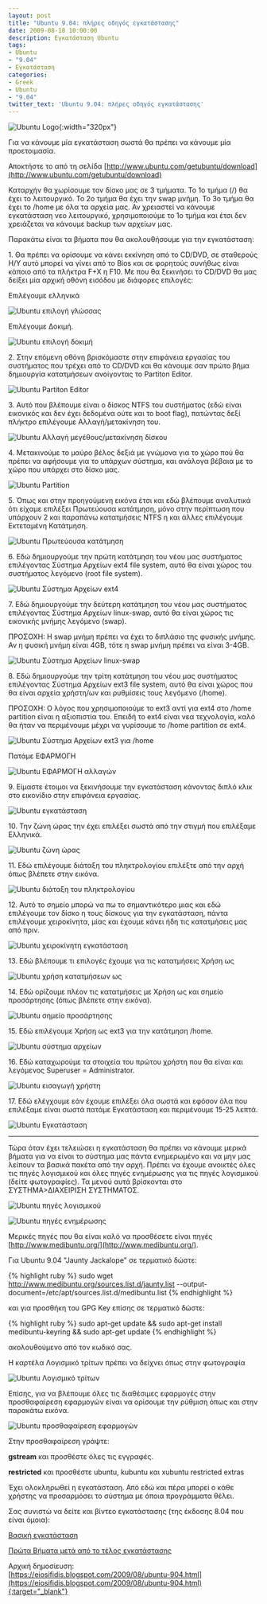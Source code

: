 ```yaml
---
layout: post
title: "Ubuntu 9.04: πλήρες οδηγός εγκατάστασης"
date: 2009-08-18 10:00:00
description: Εγκατάσταση Ubuntu
tags:
- Ubuntu
- "9.04"
- Εγκατάσταση
categories:
- Greek
- Ubuntu
- "9.04"
twitter_text: 'Ubuntu 9.04: πλήρες οδηγός εγκατάστασης'
---
```


![Ubuntu Logo](/post_images/ubuntu/Ubuntu-Logo.png "Ubuntu Logo"){:width="320px"}

Για να κάνουμε μία εγκατάσταση σωστά θα πρέπει να κάνουμε μία προετοιμασία.

Αποκτήστε το από τη σελίδα [http://www.ubuntu.com/getubuntu/download](http://www.ubuntu.com/getubuntu/download)

Καταρχήν θα χωρίσουμε τον δίσκο μας σε 3 τμήματα. Το 1ο τμήμα (/) θα έχει το λειτουργικό. Το 2ο τμήμα θα έχει την swap μνήμη. Το 3ο τμήμα θα έχει το /home με όλα τα αρχεία μας. Αν χρειαστεί να κάνουμε εγκατάσταση νεο λειτουργικό, χρησιμοποιούμε το 1ο τμήμα και έτσι δεν χρειάζεται να κάνουμε backup των αρχείων μας.

Παρακάτω είναι τα βήματα που θα ακολουθήσουμε για την εγκατάσταση:

1\. Θα πρέπει να ορίσουμε να κάνει εκκίνηση από το CD/DVD, σε σταθερούς Η/Υ αυτό μπορεί να γίνει από το Bios και σε φορητούς συνήθως είναι κάποιο από τα πλήκτρα F+X η F10. Με που θα ξεκινήσει το CD/DVD θα μας δείξει μία αρχική οθόνη εισόδου με διάφορες επιλογές:

Επιλέγουμε ελληνικά

![Ubuntu επιλογή γλώσσας](/post_images/ubuntu/904/1.jpg "Ubuntu επιλογή γλώσσας")


Επιλέγουμε Δοκιμή.

![Ubuntu επιλογή δοκιμή](/post_images/ubuntu/904/2.jpg "Ubuntu επιλογή δοκιμή")
 

2\. Στην επόμενη οθόνη βρισκόμαστε στην επιφάνεια εργασίας του συστήματος που τρέχει από το CD/DVD και θα κάνουμε σαν πρώτο βήμα δημιουργία κατατμήσεων ανοίγοντας το Partiton Editor.

![Ubuntu Partiton Editor](/post_images/ubuntu/904/3.jpg "Ubuntu Partiton Editor")

3\. Αυτό που βλέπουμε είναι ο δίσκος NTFS του συστήματος (εδώ είναι εικονικός και δεν έχει δεδομένα ούτε και το boot flag), πατώντας δεξί πλήκτρο επιλέγουμε Αλλαγή/μετακίνηση του.

![Ubuntu Αλλαγή μεγέθους/μετακίνηση δίσκου](/post_images/ubuntu/904/4.jpg "Ubuntu Αλλαγή μεγέθους/μετακίνηση δίσκου")

4\. Μετακινούμε το μαύρο βέλος δεξιά με γνώμονα για το χώρο πού θα πρέπει να αφήσουμε για το υπάρχων σύστημα, και ανάλογα βέβαια με το χώρο που υπάρχει στο δίσκο μας.

![Ubuntu Partition](/post_images/ubuntu/904/5.jpg "Ubuntu Partition")

5\. Όπως και στην προηγούμενη εικόνα έτσι και εδώ βλέπουμε αναλυτικά ότι είχαμε επιλέξει Πρωτεύουσα κατάτμηση, μόνο στην περίπτωση που υπάρχουν 2 και παραπάνω κατατμήσεις NTFS η και άλλες επιλέγουμε Εκτεταμένη Κατάτμηση.

![Ubuntu Πρωτεύουσα κατάτμηση](/post_images/ubuntu/904/6.jpg "Ubuntu Πρωτεύουσα κατάτμηση")

6\. Εδώ δημιουργούμε την πρώτη κατάτμηση του νέου μας συστήματος επιλέγοντας Σύστημα Αρχείων ext4 file system, αυτό θα είναι χώρος του συστήματος λεγόμενο (root file system).

![Ubuntu Σύστημα Αρχείων ext4](/post_images/ubuntu/904/7.jpg "Ubuntu Σύστημα Αρχείων ext4")

7\. Εδώ δημιουργούμε την δεύτερη κατάτμηση του νέου μας συστήματος επιλέγοντας Σύστημα Αρχείων linux-swap, αυτό θα είναι χώρος τις εικονικής μνήμης λεγόμενο (swap).

ΠΡΟΣΟΧΗ: H swap μνήμη πρέπει να έχει το διπλάσιο της φυσικής μνήμης. Αν η φυσική μνήμη είναι 4GB, τότε η swap μνήμη πρέπει να είναι 3-4GB.

![Ubuntu Σύστημα Αρχείων linux-swap](/post_images/ubuntu/904/8.jpg "Ubuntu Σύστημα Αρχείων linux-swap")

8\. Εδώ δημιουργούμε την τρίτη κατάτμηση του νέου μας συστήματος επιλέγοντας Σύστημα Αρχείων ext3 file system, αυτό θα είναι χώρος που θα είναι αρχεία χρήστη/ων και ρυθμίσεις τους λεγόμενο (/home).

ΠΡΟΣΟΧΗ: Ο λόγος που χρησιμοποιούμε το ext3 αντί για ext4 στο /home partition είναι η αξιοπιστία του. Επειδή το ext4 είναι νεα τεχνολογία, καλό θα ήταν να περιμένουμε μέχρι να γυρίσουμε το /home partition σε ext4.

![Ubuntu Σύστημα Αρχείων ext3 για /home](/post_images/ubuntu/904/9.jpg "Ubuntu Σύστημα Αρχείων ext3 για /home")

Πατάμε ΕΦΑΡΜΟΓΗ

![Ubuntu ΕΦΑΡΜΟΓΗ αλλαγών](/post_images/ubuntu/904/10.jpg "Ubuntu ΕΦΑΡΜΟΓΗ αλλαγών")

9\. Είμαστε έτοιμοι να ξεκινήσουμε την εγκατάσταση κάνοντας διπλό κλικ στο εικονίδιο στην επιφάνεια εργασίας.

![Ubuntu εγκατάσταση](/post_images/ubuntu/904/11.jpg "Ubuntu εγκατάσταση")

10\. Την ζώνη ώρας την έχει επιλέξει σωστά από την στιγμή που επιλέξαμε Ελληνικά.

![Ubuntu ζώνη ώρας](/post_images/ubuntu/904/12.jpg "Ubuntu ζώνη ώρας")

11\. Εδώ επιλέγουμε διάταξη του πληκτρολογίου επιλέξτε από την αρχή όπως βλέπετε στην εικόνα.

![Ubuntu διάταξη του πληκτρολογίου](/post_images/ubuntu/904/13.jpg "Ubuntu διάταξη του πληκτρολογίου")

12\. Αυτό το σημείο μπορώ να πω το σημαντικότερο μιας και εδώ επιλέγουμε τον δίσκο η τους δίσκους για την εγκατάσταση, πάντα επιλέγουμε χειροκίνητα, μίας και έχουμε κάνει ήδη τις κατατμήσεις μας από πριν.

![Ubuntu χειροκίνητη εγκατάσταση](/post_images/ubuntu/904/14.jpg "Ubuntu χειροκίνητη εγκατάσταση")

13\. Εδώ βλέπουμε τι επιλογές έχουμε για τις κατατμήσεις Χρήση ως

![Ubuntu χρήση κατατμήσεων ως](/post_images/ubuntu/904/15.jpg "Ubuntu χρήση κατατμήσεων ως")

14\. Εδώ ορίζουμε πλέον τις κατατμήσεις με Χρήση ως και σημείο προσάρτησης (όπως βλέπετε στην εικόνα).

![Ubuntu σημείο προσάρτησης](/post_images/ubuntu/904/16.jpg "Ubuntu σημείο προσάρτησης")

15\. Εδώ επιλέγουμε Χρήση ως ext3 για την κατάτμηση /home.

![Ubuntu σύστημα αρχείων](/post_images/ubuntu/904/17.jpg "Ubuntu σύστημα αρχείων")

16\. Εδώ καταχωρούμε τα στοιχεία του πρώτου χρήστη που θα είναι και λεγόμενος Superuser = Administrator.

![Ubuntu εισαγωγή χρήστη](/post_images/ubuntu/904/18.jpg "Ubuntu εισαγωγή χρήστη")

17\. Εδώ ελέγχουμε εάν έχουμε επιλέξει όλα σωστά και εφόσον όλα που επιλέξαμε είναι σωστά πατάμε Εγκατάσταση και περιμένουμε 15-25 λεπτά.

![Ubuntu Εγκατάσταση](/post_images/ubuntu/904/19.jpg "Ubuntu Εγκατάσταση")

*************************************************************************************************************************************

Τώρα όταν έχει τελειώσει η εγκατάσταση θα πρέπει να κάνουμε μερικά βήματα για να είναι το σύστημα μας πάντα ενημερωμένο και να μην μας λείπουν τα βασικά πακέτα από την αρχή. Πρέπει να έχουμε ανοικτές όλες τις πηγές λογισμικού και όλες πηγές ενημέρωσης για τις πηγές λογισμικού (δείτε φωτογραφίες). Τα μενού αυτά βρίσκονται στο ΣΥΣΤΗΜΑ>ΔΙΑΧΕΙΡΙΣΗ ΣΥΣΤΗΜΑΤΟΣ.

![Ubuntu πηγές λογισμικού](/post_images/ubuntu/904/20.jpg "Ubuntu πηγές λογισμικού")

![Ubuntu πηγές ενημέρωσης](/post_images/ubuntu/904/21.jpg "Ubuntu πηγές ενημέρωσης")

Μερικές πηγές που θα είναι καλό να προσθέσετε είναι πηγές [http://www.medibuntu.org/](http://www.medibuntu.org/).

Για Ubuntu 9.04 "Jaunty Jackalope" σε τερματικό δώστε:

{% highlight ruby %}
sudo wget http://www.medibuntu.org/sources.list.d/jaunty.list --output-document=/etc/apt/sources.list.d/medibuntu.list
{% endhighlight %}

και για προσθήκη του GPG Key επίσης σε τερματικό δώστε:

{% highlight ruby %}
sudo apt-get update && sudo apt-get install medibuntu-keyring && sudo apt-get update
{% endhighlight %}

ακολουθούμενο από τον κωδικό σας.

Η καρτέλα Λογισμικό τρίτων πρέπει να δείχνει όπως στην φωτογραφία

![Ubuntu Λογισμικό τρίτων](/post_images/ubuntu/904/22.jpg "Ubuntu Λογισμικό τρίτων")

Επίσης, για να βλέπουμε όλες τις διαθέσιμες εφαρμογές στην προσθαφαίρεση εφαρμογών είναι να ορίσουμε την ρύθμιση όπως και στην παρακάτω εικόνα.

![Ubuntu προσθαφαίρεση εφαρμογών](/post_images/ubuntu/904/23.jpg "Ubuntu προσθαφαίρεση εφαρμογών")

Στην προσθαφαίρεση γράψτε:

**gstream** και προσθέστε όλες τις εγγραφές.

**restricted** και προσθέστε ubuntu, kubuntu και xubuntu restricted extras

Έχει ολοκληρωθεί η εγκατάσταση. Από εδώ και πέρα μπορεί ο κάθε χρήστης να προσαρμόσει το σύστημα με όποια προγράμματα θέλει.

Σας συνιστώ να δείτε και βίντεο εγκατάστασης (της έκδοσης 8.04 που είναι όμοια):

[Βασική εγκατάσταση](http://econlab.uom.gr/econlab/ubuntu/video/ubuntu8.04.setup.ogg)

[Πρώτα Βήματα μετά από το τέλος εγκατάστασης](http://econlab.uom.gr/econlab/ubuntu/video/ubuntu8.04first-steps.ogg)

Αρχική δημοσίευση:  
[https://eiosifidis.blogspot.com/2009/08/ubuntu-904.html](https://eiosifidis.blogspot.com/2009/08/ubuntu-904.html){:target="_blank"}
